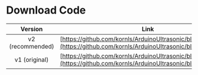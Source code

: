 # Download Code

| Version | Link |
| :-: | :-: |
| v2 (recommended) | [https://github.com/kornls/ArduinoUltrasonic/blob/main/v2.ino](https://github.com/kornls/ArduinoUltrasonic/blob/main/v2.ino) |
| v1 (original) | [https://github.com/kornls/ArduinoUltrasonic/blob/main/v1.ino](https://github.com/kornls/ArduinoUltrasonic/blob/main/v1.ino) |

